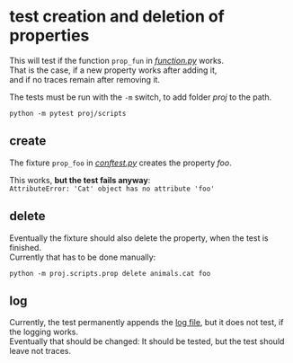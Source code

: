 # test creation and deletion of properties

This will test if the function `prop_fun` in [_function.py_](../function.py) works.<br>
That is the case, if a new property works after adding it,<br>
and if no traces remain after removing it.<br>


The tests must be run with the `-m` switch, to add folder _proj_ to the path.

```
python -m pytest proj/scripts
```

## create

The fixture `prop_foo` in [_conftest.py_](conftest.py) creates the property _foo_.

This works, **but the test fails anyway**:<br>
`AttributeError: 'Cat' object has no attribute 'foo'`


## delete

Eventually the fixture should also delete the property, when the test is finished.<br>
Currently that has to be done manually:

```
python -m proj.scripts.prop delete animals.cat foo
```


## log

Currently, the test permanently appends the [log file](../log.md),
but it does not test, if the logging works.<br>
Eventually that should be changed: It should be tested, but the test should leave not traces.
